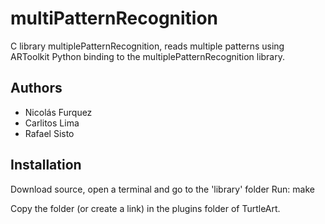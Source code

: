 multiPatternRecognition
==========

C library multiplePatternRecognition, reads multiple patterns using ARToolkit
Python binding to the multiplePatternRecognition library.

Authors
-------
* Nicolás Furquez
* Carlitos Lima
* Rafael Sisto


Installation
------------
Download source, open a terminal and go to the 'library' folder
Run: make

Copy the folder (or create a link) in the plugins folder of TurtleArt.
